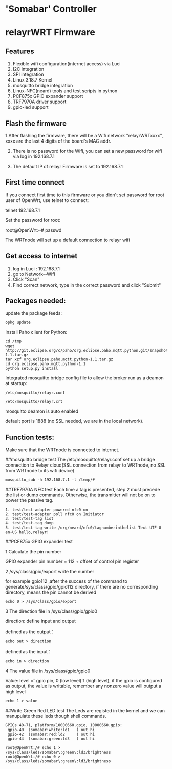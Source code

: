 'Somabar' Controller
=======
relayrWRT Firmware
===================================
Features
------
1. Flexible wifi configuration(internet access) via Luci
2. I2C integration
3. SPI integration
4. Linux 3.18.7 Kernel
5. mosquitto bridge integration
6. Linux-NFC(neard) tools and test scripts in python
7. PCF875x GPIO expander support
8. TRF7970A driver support
9. gpio-led support

Flash the firmware
------


1.After flashing the firmware, there will be a Wifi network "relayrWRTxxxx", xxxx are the last 4 digits of the board's MAC addr.

2. There is no password for the Wifi, you can set a new password for wifi via log in 192.168.7.1

3. The default IP of relayr Firmware is set to 192.168.7.1

First time connect
------
If you connect first time to this firmware or you didn't set password for root user of OpenWrt, use telnet to connect:

telnet 192.168.7.1


Set the password for root:

root@OpenWrt:~# passwd

The WRTnode will set up a default connection to relayr wifi

Get access to internet
------

1. log in Luci : 192.168.7.1
2. go to Network--Wifi
3. Click "Scan"
4. Find correct network, type in the correct password and click "Submit"


Packages needed:
--------

update the package feeds:

```
opkg update

```

Install Paho client for Python:

```
cd /tmp
wget http://git.eclipse.org/c/paho/org.eclipse.paho.mqtt.python.git/snapshot/org.eclipse.paho.mqtt.python-1.1.tar.gz
tar xzf org.eclipse.paho.mqtt.python-1.1.tar.gz
cd org.eclipse.paho.mqtt.python-1.1
python setup.py install
```
Integrated mosquitto bridge config file to allow the broker run as a deamon at startup:
```
/etc/mosquitto/relayr.conf

/etc/mosquitto/relayr.crt
```
mosquitto deamon is auto enabled

default port is 1888 (no SSL needed, we are in the local network).

Function tests:
--------

Make sure that the WRTnode is connected to internet.

##mosquitto bridge test
The /etc/mosquitto/relayr.conf set up a bridge connection to Relayr cloud(SSL connection from relayr to WRTnode, no SSL from WRTnode to its wifi device)
```
mosquitto_sub -h 192.168.7.1 -t /temp/#

```

##TRF7970A NFC test
Each time a tag is presented, step 2 must precede the list or dump commands. Otherwise, the transmitter will not be on to power the passive tag.

```
1. test/test-adapter powered nfc0 on
2. test/test-adapter poll nfc0 on Initiator
3. test/test-tag list
4. test/test-tag dump
5. test/test-tag write /org/neard/nfc0/tagnumberinthelist Text UTF-8 en-US hello,relayr!

```
##PCF875x GPIO expander test


1 Calculate the pin number

GPIO expander pin number = 112 + offset of control pin register

2 /sys/class/gpio/export write the number

for example gpio112 ,after the success of the command to generate/sys/class/gpio/gpio112 directory, if there are no corresponding directory, means the pin cannot be derived

```
echo 0 > /sys/class/gpio/export
```

3 The direction file in /sys/class/gpio/gpio0

direction: define input and output

defined as the output：
```
echo out > direction
```
defined as the input：

```
echo in > direction
```
4 The value file in /sys/class/gpio/gpio0

Value: level of gpio pin, 0 (low level) 1 (high level), if the gpio is configured as output, the value is writable, remember any nonzero value will output a high level

```
echo 1 > value
```

##Write Green Red LED test
The Leds are registed in the kernel and we can manupulate these leds though shell commands.

```
GPIOs 40-71, platform/10000660.gpio, 10000660.gpio:
 gpio-40  (somabar:white:ld1   ) out hi    
 gpio-42  (somabar:red:ld2     ) out hi    
 gpio-44  (somabar:green:ld3   ) out hi 

```
```
root@OpenWrt:/# echo 1 > /sys/class/leds/somabar\:green\:ld3/brightness
root@OpenWrt:/# echo 0 > /sys/class/leds/somabar\:green\:ld3/brightness
```
